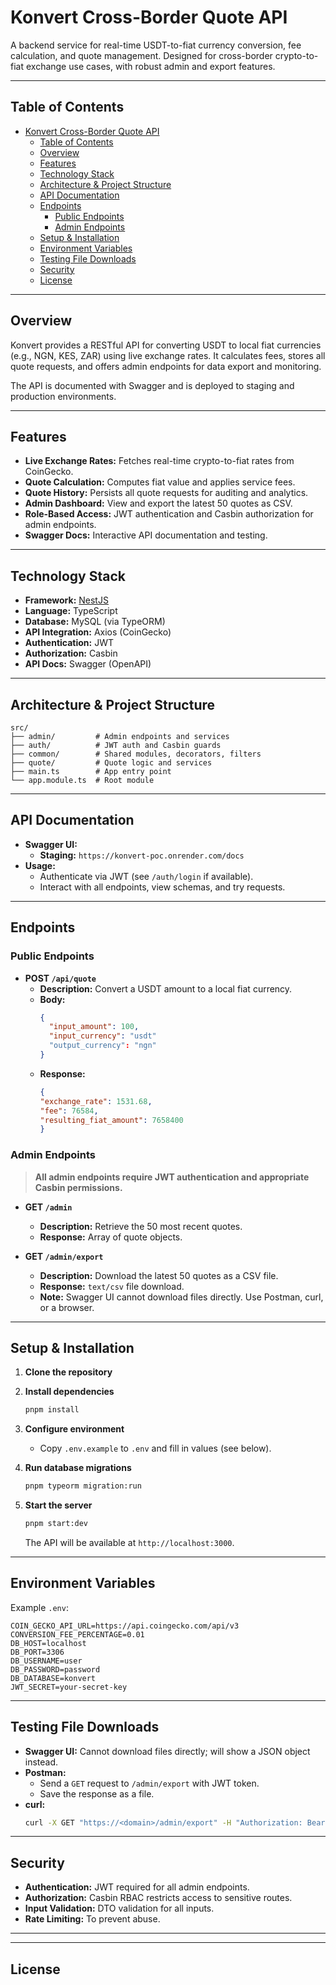 # Konvert Cross-Border Quote API

A backend service for real-time USDT-to-fiat currency conversion, fee calculation, and quote management. Designed for cross-border crypto-to-fiat exchange use cases, with robust admin and export features.

---

## Table of Contents

- [Konvert Cross-Border Quote API](#konvert-cross-border-quote-api)
  - [Table of Contents](#table-of-contents)
  - [Overview](#overview)
  - [Features](#features)
  - [Technology Stack](#technology-stack)
  - [Architecture \& Project Structure](#architecture--project-structure)
  - [API Documentation](#api-documentation)
  - [Endpoints](#endpoints)
    - [Public Endpoints](#public-endpoints)
    - [Admin Endpoints](#admin-endpoints)
  - [Setup \& Installation](#setup--installation)
  - [Environment Variables](#environment-variables)
  - [Testing File Downloads](#testing-file-downloads)
  - [Security](#security)
  - [License](#license)

---

## Overview

Konvert provides a RESTful API for converting USDT to local fiat currencies (e.g., NGN, KES, ZAR) using live exchange rates. It calculates fees, stores all quote requests, and offers admin endpoints for data export and monitoring.

The API is documented with Swagger and is deployed to staging and production environments.

---

## Features

- **Live Exchange Rates:** Fetches real-time crypto-to-fiat rates from CoinGecko.
- **Quote Calculation:** Computes fiat value and applies service fees.
- **Quote History:** Persists all quote requests for auditing and analytics.
- **Admin Dashboard:** View and export the latest 50 quotes as CSV.
- **Role-Based Access:** JWT authentication and Casbin authorization for admin endpoints.
- **Swagger Docs:** Interactive API documentation and testing.

---

## Technology Stack

- **Framework:** [NestJS](https://nestjs.com/)
- **Language:** TypeScript
- **Database:** MySQL (via TypeORM)
- **API Integration:** Axios (CoinGecko)
- **Authentication:** JWT
- **Authorization:** Casbin
- **API Docs:** Swagger (OpenAPI)

---

## Architecture & Project Structure

```
src/
├── admin/         # Admin endpoints and services
├── auth/          # JWT auth and Casbin guards
├── common/        # Shared modules, decorators, filters
├── quote/         # Quote logic and services
├── main.ts        # App entry point
└── app.module.ts  # Root module
```

---

## API Documentation

- **Swagger UI:**  
  - **Staging:** `https://konvert-poc.onrender.com/docs`
- **Usage:**  
  - Authenticate via JWT (see `/auth/login` if available).
  - Interact with all endpoints, view schemas, and try requests.

---

## Endpoints

### Public Endpoints

- **POST `/api/quote`**
  - **Description:** Convert a USDT amount to a local fiat currency.
  - **Body:**  
    ```json
    {
      "input_amount": 100,
      "input_currency": "usdt"
      "output_currency": "ngn"
    }
    ```
  - **Response:**  
    ```json
    {
    "exchange_rate": 1531.68,
    "fee": 76584,
    "resulting_fiat_amount": 7658400
    }
    ```

### Admin Endpoints

> **All admin endpoints require JWT authentication and appropriate Casbin permissions.**

- **GET `/admin`**
  - **Description:** Retrieve the 50 most recent quotes.
  - **Response:** Array of quote objects.

- **GET `/admin/export`**
  - **Description:** Download the latest 50 quotes as a CSV file.
  - **Response:** `text/csv` file download.
  - **Note:** Swagger UI cannot download files directly. Use Postman, curl, or a browser.

---

## Setup & Installation

1. **Clone the repository**

2. **Install dependencies**
    ```bash
    pnpm install
    ```

3. **Configure environment**
    - Copy `.env.example` to `.env` and fill in values (see below).

4. **Run database migrations**
    ```bash
    pnpm typeorm migration:run
    ```

5. **Start the server**
    ```bash
    pnpm start:dev
    ```
    The API will be available at `http://localhost:3000`.

---

## Environment Variables

Example `.env`:
```
COIN_GECKO_API_URL=https://api.coingecko.com/api/v3
CONVERSION_FEE_PERCENTAGE=0.01
DB_HOST=localhost
DB_PORT=3306
DB_USERNAME=user
DB_PASSWORD=password
DB_DATABASE=konvert
JWT_SECRET=your-secret-key
```

---

## Testing File Downloads

- **Swagger UI:** Cannot download files directly; will show a JSON object instead.
- **Postman:**  
  - Send a `GET` request to `/admin/export` with JWT token.
  - Save the response as a file.
- **curl:**  
    ```bash
    curl -X GET "https://<domain>/admin/export" -H "Authorization: Bearer <token>" -o quotes.csv
    ```

---

## Security

- **Authentication:** JWT required for all admin endpoints.
- **Authorization:** Casbin RBAC restricts access to sensitive routes.
- **Input Validation:** DTO validation for all inputs.
- **Rate Limiting:** To prevent abuse.

---

---

## License

